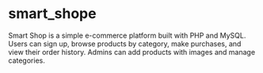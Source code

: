 # smart_shope
Smart Shop is a simple e-commerce platform built with PHP and MySQL. Users can sign up, browse products by category, make purchases, and view their order history. Admins can add products with images and manage categories. 

